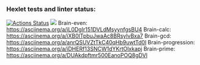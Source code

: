 ### Hexlet tests and linter status:
[![Actions Status](https://github.com/JohnZoidy/frontend-project-lvl1/workflows/hexlet-check/badge.svg)](https://github.com/JohnZoidy/frontend-project-lvl1/actions)
<a href="https://codeclimate.com/github/codeclimate/codeclimate/maintainability"><img src="https://api.codeclimate.com/v1/badges/a99a88d28ad37a79dbf6/maintainability" /></a>
Brain-even: https://asciinema.org/a/iL0DgIr151DVLdMsyynfgsBU4
Brain-calc: https://asciinema.org/a/iXB0lTpbuJwaAc8BRsylvBxa7
Brain-gcd: https://asciinema.org/a/anrQSUVZtTkC40qHb9uwtTd0l
Brain-progression: https://asciinema.org/a/iDHERf13SNCW1dYKrtOlxkapj
Brain-prime: https://asciinema.org/a/DUAkdpftmr500EanoPOQ8gDVl